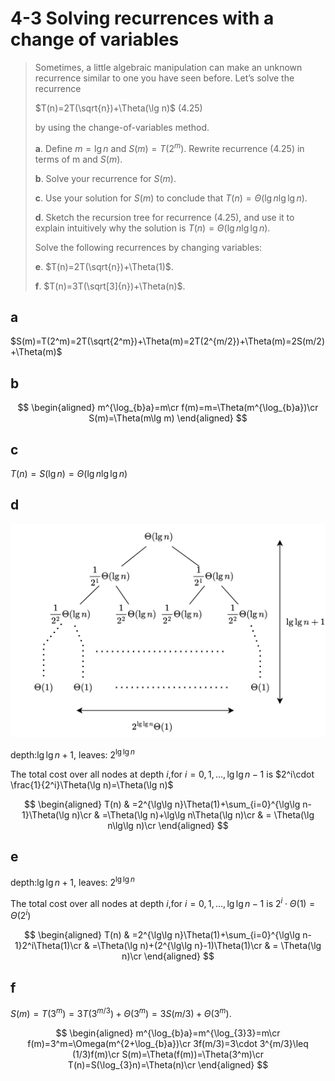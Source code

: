 # 4-3 Solving recurrences with a change of variables

> Sometimes, a little algebraic manipulation can make an unknown recurrence similar to one you have seen before. Let’s solve the recurrence
>
> $T(n)=2T(\sqrt{n})+\Theta(\lg n)$ (4.25)
>
> by using the change-of-variables method.
>
> **a**. Define $m=\lg n$ and $S(m)=T(2^m)$. Rewrite recurrence (4.25) in terms of m and $S(m)$.
>
> **b**. Solve your recurrence for $S(m)$.
>
> **c**. Use your solution for $S(m)$ to conclude that $T(n)=\Theta(\lg n\lg\lg n)$.
>
> **d**. Sketch the recursion tree for recurrence (4.25), and use it to explain intuitively why the solution is $T(n)=\Theta(\lg n \lg\lg n)$.
>
> Solve the following recurrences by changing variables:
>
> **e**. $T(n)=2T(\sqrt{n})+\Theta(1)$.
>
> **f**. $T(n)=3T(\sqrt[3]{n})+\Theta(n)$.

## **a**

$S(m)=T(2^m)=2T(\sqrt{2^m})+\Theta(m)=2T(2^{m/2})+\Theta(m)=2S(m/2)+\Theta(m)$

## **b**

$$
\begin{aligned}
    m^{\log_{b}a}=m\cr
    f(m)=m=\Theta(m^{\log_{b}a})\cr
    S(m)=\Theta(m\lg m)
\end{aligned}
$$

## **c**

$T(n)=S(\lg n)=\Theta(\lg n\lg\lg n)$

## **d**

![4-3.1](../../img/4-3.d.png)

depth:$\lg\lg n +1$, leaves: $2^{\lg\lg n}$

The total cost over all nodes at depth $i$,for $i=0,1,\dots,\lg\lg n-1$ is $2^i\cdot \frac{1}{2^i}\Theta(\lg n)=\Theta(\lg n)$

$$
\begin{aligned}
    T(n) & =2^{\lg\lg n}\Theta(1)+\sum_{i=0}^{\lg\lg n-1}\Theta(\lg n)\cr
    & =\Theta(\lg n)+\lg\lg n\Theta(\lg n)\cr
    & = \Theta(\lg n\lg\lg n)\cr
\end{aligned}
$$

## **e**

depth:$\lg\lg n +1$, leaves: $2^{\lg\lg n}$

The total cost over all nodes at depth $i$,for $i=0,1,\dots,\lg\lg n-1$ is $2^i\cdot \Theta(1)=\Theta(2^i)$

$$
\begin{aligned}
    T(n) & =2^{\lg\lg n}\Theta(1)+\sum_{i=0}^{\lg\lg n-1}2^i\Theta(1)\cr
    & =\Theta(\lg n)+(2^{\lg\lg n}-1)\Theta(1)\cr
    & = \Theta(\lg n)\cr
\end{aligned}
$$

## **f**

$S(m)=T(3^m)=3T(3^{m/3})+\Theta(3^m)=3S(m/3)+\Theta(3^m)$.

$$
\begin{aligned}
    m^{\log_{b}a}=m^{\log_{3}3}=m\cr
    f(m)=3^m=\Omega(m^{2+\log_{b}a})\cr
    3f(m/3)=3\cdot 3^{m/3}\leq (1/3)f(m)\cr
    S(m)=\Theta(f(m))=\Theta(3^m)\cr
    T(n)=S(\log_{3}n)=\Theta(n)\cr
\end{aligned}
$$
